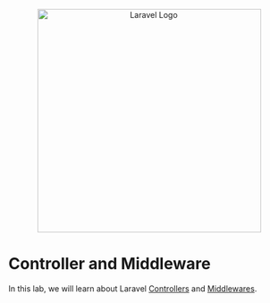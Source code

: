<p align="center"><a href="https://laravel.com" target="_blank"><img src="https://raw.githubusercontent.com/laravel/art/master/logo-lockup/5%20SVG/2%20CMYK/1%20Full%20Color/laravel-logolockup-cmyk-red.svg" width="400" alt="Laravel Logo"></a></p>

# Controller and Middleware
In this lab, we will learn about Laravel [Controllers](https://laravel.com/docs/10.x/controllers) and [Middlewares](https://laravel.com/docs/10.x/middleware).